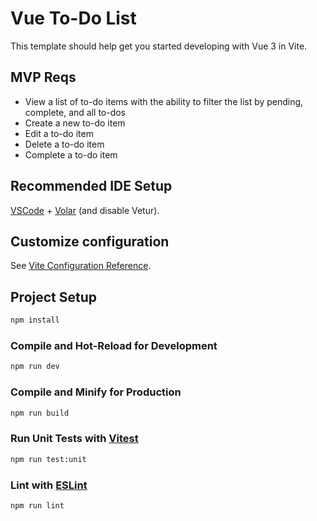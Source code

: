 # Vue To-Do List

This template should help get you started developing with Vue 3 in Vite.

## MVP Reqs

- View a list of to-do items with the ability to filter the list by pending, complete, and all to-dos
- Create a new to-do item
- Edit a to-do item
- Delete a to-do item
- Complete a to-do item

## Recommended IDE Setup

[VSCode](https://code.visualstudio.com/) + [Volar](https://marketplace.visualstudio.com/items?itemName=Vue.volar) (and disable Vetur).

## Customize configuration

See [Vite Configuration Reference](https://vitejs.dev/config/).

## Project Setup

```sh
npm install
```

### Compile and Hot-Reload for Development

```sh
npm run dev
```

### Compile and Minify for Production

```sh
npm run build
```

### Run Unit Tests with [Vitest](https://vitest.dev/)

```sh
npm run test:unit
```

### Lint with [ESLint](https://eslint.org/)

```sh
npm run lint
```

